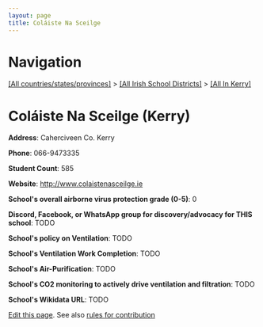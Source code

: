 ```yaml
---
layout: page
title: Coláiste Na Sceilge
---
```

# Navigation

[[All countries/states/provinces]](../../..) > [[All Irish School Districts]](../..) > [[All In Kerry]](..)

# Coláiste Na Sceilge (Kerry)

**Address**: Caherciveen Co. Kerry

**Phone**: 066-9473335

**Student Count**: 585

**Website**: <http://www.colaistenasceilge.ie>

**School's overall airborne virus protection grade (0-5)**: 0

**Discord, Facebook, or WhatsApp group for discovery/advocacy for THIS school**: TODO

**School's policy on Ventilation**: TODO

**School's Ventilation Work Completion**: TODO

**School's Air-Purification**: TODO

**School's CO2 monitoring to actively drive ventilation and filtration**: TODO

**School's Wikidata URL**: TODO


[Edit this page](https://github.com/ventilate-schools/Ireland/edit/main/./Kerry/Coláiste_Na_Sceilge.md). See also [rules for contribution](../../../contribution-rules/)